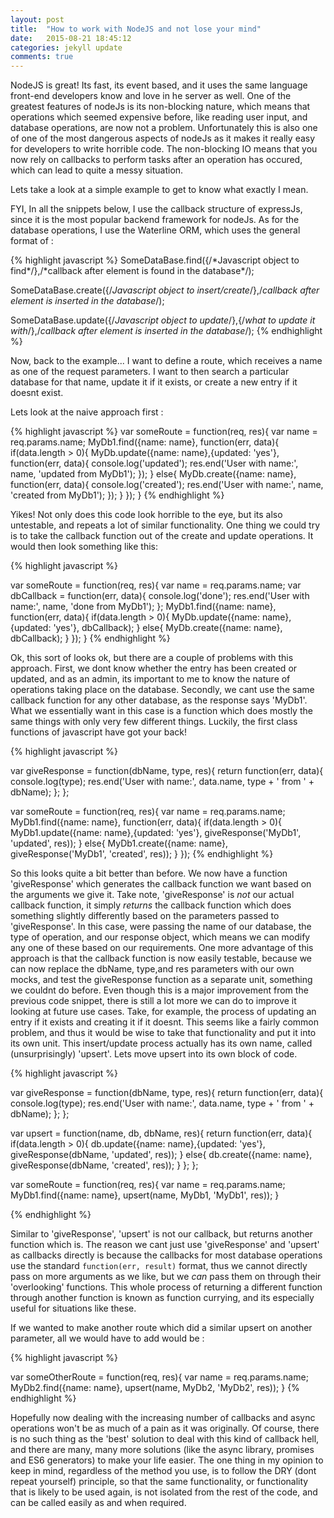 ```yaml
---
layout: post
title:  "How to work with NodeJS and not lose your mind"
date:   2015-08-21 18:45:12
categories: jekyll update
comments: true
---
```

<p>NodeJS is great! Its fast, its event based, and it uses the same language front-end developers know and love in he server as well. One of the greatest features of nodeJs is its non-blocking nature, which means that operations which seemed expensive before, like reading user input, and database operations, are now not a problem. Unfortunately this is also one of one of the most dangerous aspects of nodeJs as it makes it really easy for developers to write horrible code.
The non-blocking IO means that you now rely on callbacks to perform tasks after an operation has occured, which can lead to quite a messy situation. </p>
<!-- more -->
<p>Lets take a look at a simple example to get to know what exactly I mean.</p>
<p>FYI, In all the snippets below, I use the callback structure of expressJs, since it is the most popular backend framework for nodeJs. As for the database operations, I use the Waterline ORM, which uses the general format of :</p>
{% highlight javascript %}
SomeDataBase.find({/*Javascript object to find*/},/*callback after element is found in the database*/);

SomeDataBase.create({/*Javascript object to insert/create*/},/*callback after element is inserted in the database*/);

SomeDataBase.update({/*Javascript object to update*/},{/*what to update it with*/},/*callback after element is inserted in the database*/);
{% endhighlight %}
<p>Now, back to the example... I want to define a route, which receives a name as one of the request parameters. I want to then search a particular database for that name, update it if it exists, or create a new entry if it doesnt exist.
 </p>



<p>Lets look at the naive approach first : </p>

{% highlight javascript %}
var someRoute = function(req, res){
  var name = req.params.name;
  MyDb1.find({name: name}, function(err, data){
      if(data.length > 0){
        MyDb.update({name: name},{updated: 'yes'}, function(err, data){
          console.log('updated');
          res.end('User with name:', name, 'updated from MyDb1');
        });
      } else{
        MyDb.create({name: name}, function(err, data){
          console.log('created');
          res.end('User with name:', name, 'created from MyDb1');
        });
      }
  });
}
{% endhighlight %}

<p>Yikes! Not only does this code look horrible to the eye, but its also untestable, and repeats a lot of similar functionality. One thing we could try is to take the callback function out of the create and update operations. It would then look something like this:</p>
{% highlight javascript %}

var someRoute = function(req, res){
  var name = req.params.name;
  var dbCallback = function(err, data){
          console.log('done');
          res.end('User with name:', name, 'done from MyDb1');
        };
  MyDb1.find({name: name}, function(err, data){
      if(data.length > 0){
        MyDb.update({name: name},{updated: 'yes'}, dbCallback);
      } else{
        MyDb.create({name: name}, dbCallback);
      }
  });
}
{% endhighlight %}

<p>Ok, this sort of looks ok, but there are a couple of problems with this approach. First, we dont know whether the entry has been created or updated, and as an admin, its important to me to know the nature of operations taking place on the database. Secondly, we cant use the same callback function for any other database, as the response says 'MyDb1'. What we essentially want in this case is a function which does mostly the same things with only very few different things. Luckily, the first class functions of javascript have got your back! </p>

{% highlight javascript %}

var giveResponse = function(dbName, type, res){
  return function(err, data){
    console.log(type);
    res.end('User with name:', data.name, type + ' from ' + dbName);
  };
};

var someRoute = function(req, res){
  var name = req.params.name;
  MyDb1.find({name: name}, function(err, data){
      if(data.length > 0){
        MyDb1.update({name: name},{updated: 'yes'}, giveResponse('MyDb1', 'updated', res));
      } else{
        MyDb1.create({name: name}, giveResponse('MyDb1', 'created', res));
      }
  });
  {% endhighlight %}

<p>So this looks quite a bit better than before. We now have a function 'giveResponse' which generates the callback function we want based on the arguments we give it. Take note, 'giveResponse' is <em>not</em> our actual callback function, it simply <em>returns</em> the callback function which does something slightly differently based on the parameters passed to 'giveResponse'. In this case, were passing the name of our database, the type of operation, and our response object, which means we can modify any one of these based on our requirements. One more advantage of this approach is that the callback function is now easily testable, because we can now replace the dbName, type,and res parameters with our own mocks, and test the giveResponse function as a separate unit, something we couldnt do before.
Even though this is a major improvement from the previous code snippet, there is still a lot more we can do to improve it looking at future use cases. Take, for example, the process of updating an entry if it exists and creating it if it doesnt. This seems like a fairly common problem, and thus it would be wise to take that functionality and put it into its own unit. This insert/update process actually has its own name, called (unsurprisingly) 'upsert'. Lets move upsert into its own block of code.</p>

{% highlight javascript %}

var giveResponse = function(dbName, type, res){
  return function(err, data){
    console.log(type);
    res.end('User with name:', data.name, type + ' from ' + dbName);
  };
};

var upsert = function(name, db, dbName, res){
  return function(err, data){
      if(data.length > 0){
        db.update({name: name},{updated: 'yes'}, giveResponse(dbName, 'updated', res));
      } else{
        db.create({name: name}, giveResponse(dbName, 'created', res));
      }
  };
};

var someRoute = function(req, res){
  var name = req.params.name;
  MyDb1.find({name: name}, upsert(name, MyDb1, 'MyDb1', res));
}

{% endhighlight %}

<p>Similar to 'giveResponse', 'upsert' is not our callback, but returns another function which is. The reason we cant just use 'giveResponse' and 'upsert' as callbacks directly is because the callbacks for most database operations use the standard <code>function(err, result)</code> format, thus we cannot directly pass on more arguments as we like, but we <em>can</em> pass them on through their 'overlooking' functions. This whole process of returning a different function through another function is known as function currying, and its especially useful for situations like these.</p>

<p>If we wanted to make another route which did a similar upsert on another parameter, all we would have to add would be : </p>

{% highlight javascript %}

var someOtherRoute = function(req, res){
  var name = req.params.name;
  MyDb2.find({name: name}, upsert(name, MyDb2, 'MyDb2', res));
}
{% endhighlight %}

<p> Hopefully now dealing with the increasing number of callbacks and async operations won't be as much of a pain as it was originally. Of course, there is no such thing as the 'best' solution to deal with this kind of callback hell, and there are many, many more solutions (like the async library, promises and ES6 generators) to make your life easier. The one thing in my opinion to keep in mind, regardless of the method you use, is to follow the DRY (dont repeat yourself) principle, so that the same functionality, or functionality that is likely to be used again, is not isolated from the rest of the code, and can be called easily as and when required.</p>
